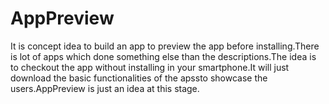# AppPreview
It is concept idea to build an app to preview the app before installing.There is lot of apps which done something else than the descriptions.The idea is to checkout the app without installing in your smartphone.It will just download the basic functionalities of the apssto showcase the users.AppPreview is just an idea at this stage.
